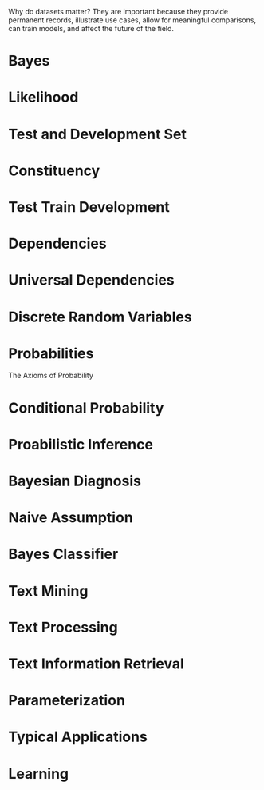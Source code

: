 Why do datasets matter? They are important because they provide permanent records, illustrate use cases, allow for meaningful comparisons, can train models, and affect the future of the field. 

# Bayes

# Likelihood

# Test and Development Set

# Constituency

# Test Train Development

# Dependencies

# Universal Dependencies

# Discrete Random Variables

# Probabilities

The Axioms of Probability

# Conditional Probability

# Proabilistic Inference

# Bayesian Diagnosis

# Naive Assumption

# Bayes Classifier

# Text Mining

# Text Processing

# Text Information Retrieval

# Parameterization

# Typical Applications

# Learning

# 
